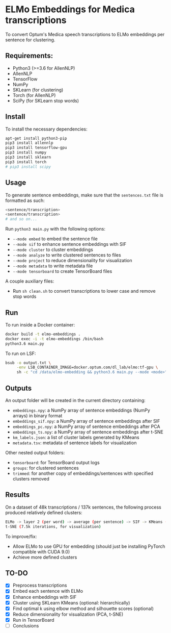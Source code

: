 # ELMo Embeddings for Medica transcriptions
To convert Optum's Medica speech transcriptions to ELMo embeddings per sentence for clustering.


## Requirements:
 * Python3 (>=3.6 for AllenNLP)
 * AllenNLP
 * TensorFlow
 * NumPy
 * SKLearn (for clustering)
 * Torch (for AllenNLP)
 * SciPy (for SKLearn stop words)


## Install
To install the necessary dependencies:

```bash
apt-get install python3-pip
pip3 install allennlp
pip3 install tensorflow-gpu
pip3 install numpy
pip3 install sklearn
pip3 install torch
# pip3 install scipy
```


## Usage
To generate sentence embeddings, make sure that the `sentences.txt` file is formatted as such:

```bash
<sentence/transcription>
<sentence/transcription>
# and so on...
```

Run `python3 main.py` with the following options:
 * `--mode embed` to embed the sentence file
 * `--mode sif` to enhance sentence embeddings with SIF
 * `--mode cluster` to cluster embeddings
 * `--mode analyze` to write clustered sentences to files
 * `--mode project` to reduce dimensionality for visualization
 * `--mode metadata` to write metadata file
 * `--mode tensorboard` to create TensorBoard files

A couple auxiliary files:
 * Run `sh clean.sh` to convert transcriptions to lower case and remove stop words


## Run
To run inside a Docker container:

```bash
docker build -t elmo-embeddings .
docker exec -i -t elmo-embeddings /bin/bash
python3.6 main.py
```

To run on LSF:

```bash
bsub -o output.txt \
     -env LSB_CONTAINER_IMAGE=docker.optum.com/dl_lab/elmo:tf-gpu \
     sh -c "cd /data/elmo-embedding && python3.6 main.py --mode <mode>"
```


## Outputs
An output folder will be created in the current directory containing:
 * `embeddings.npy`: a NumPy array of sentence embeddings (NumPy arrays) in binary format
 * `embeddings_sif.npy`: a NumPy array of sentence embeddings after SIF
 * `embeddings_pc.npy`: a NumPy array of sentence embeddings after PCA
 * `embeddings_ts.npy`: a NumPy array of sentence embeddings after t-SNE
 * `km_labels.json`: a list of cluster labels generated by KMeans
 * `metadata.tsv`: metadata of sentence labels for visualization

Other nested output folders:
 * `tensorboard`: for TensorBoard output logs
 * `groups`: for clustered sentences
 * `trimmed`: for another copy of embeddings/sentences with specified clusters removed


## Results
On a dataset of 48k transcriptions / 137k sentences, the following process produced relatively defined clusters:

```bash
ELMo -> layer 2 (per word) -> average (per sentence) -> SIF -> KMeans (k=100)
t-SNE (7.5k iterations, for visualization)
```

To improve/fix:
 * Allow ELMo to use GPU for embedding (should just be installing PyTorch compatible with CUDA 9.0)
 * Achieve more defined clusters


## TO-DO
 - [x] Preprocess transcriptions
 - [x] Embed each sentence with ELMo
 - [x] Enhance embeddings with SIF
 - [x] Cluster using SKLearn KMeans (optional: hierarchically)
 - [x] Find optimal k using elbow method and silhouette scores (optional)
 - [x] Reduce dimensionality for visualization (PCA, t-SNE)
 - [x] Run in TensorBoard
 - [ ] Conclusions
